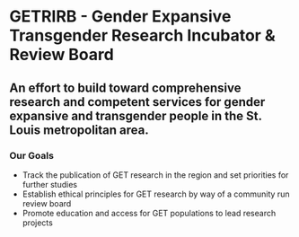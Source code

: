# GETRIRB - Gender Expansive Transgender Research Incubator & Review Board

##  An effort to build toward comprehensive research and competent services for gender expansive and transgender people in the St. Louis metropolitan area.

### Our Goals
* Track the publication of GET research in the region and set priorities for further studies
* Establish ethical principles for GET research by way of a community run review board
* Promote education and access for GET populations to lead research projects
